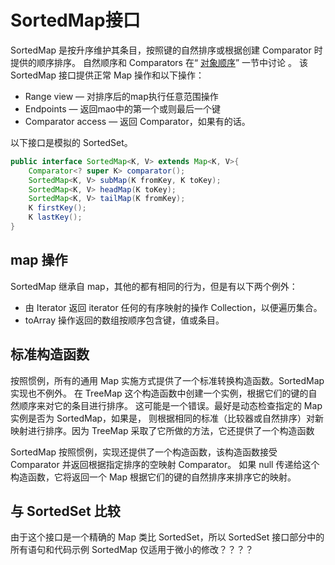 # SortedMap接口

SortedMap 是按升序维护其条目，按照键的自然排序或根据创建 Comparator 时提供的顺序排序。
自然顺序和 Comparators 在“ [对象顺序](./objectOrdering.md)” 一节中讨论 。
该 SortedMap 接口提供正常 Map 操作和以下操作：

* Range view — 对排序后的map执行任意范围操作
* Endpoints — 返回mao中的第一个或则最后一个键
* Comparator access — 返回 Comparator，如果有的话。

以下接口是模拟的 SortedSet。

```java
public interface SortedMap<K, V> extends Map<K, V>{
    Comparator<? super K> comparator();
    SortedMap<K, V> subMap(K fromKey, K toKey);
    SortedMap<K, V> headMap(K toKey);
    SortedMap<K, V> tailMap(K fromKey);
    K firstKey();
    K lastKey();
}
```

## map 操作
SortedMap 继承自 map，其他的都有相同的行为，但是有以下两个例外：

* 由 Iterator 返回 iterator 任何的有序映射的操作 Collection，以便遍历集合。
* toArray 操作返回的数组按顺序包含键，值或条目。


## 标准构造函数
按照惯例，所有的通用 Map 实施方式提供了一个标准转换构造函数。SortedMap 实现也不例外。
在 TreeMap 这个构造函数中创建一个实例，根据它们的键的自然顺序来对它的条目进行排序。
这可能是一个错误。最好是动态检查指定的 Map 实例是否为 SortedMap，如果是，
则根据相同的标准（比较器或自然排序）对新映射进行排序。因为 TreeMap 采取了它所做的方法，它还提供了一个构造函数

SortedMap 按照惯例，实现还提供了一个构造函数，该构造函数接受 Comparator 并返回根据指定排序的空映射 Comparator。
如果 null 传递给这个构造函数，它将返回一个 Map 根据它们的键的自然排序来排序它的映射。


## 与 SortedSet 比较

由于这个接口是一个精确的 Map 类比 SortedSet，所以 SortedSet 接口部分中的所有语句和代码示例 SortedMap 仅适用于微小的修改？？？？
